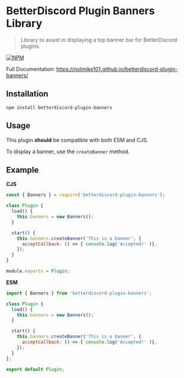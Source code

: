 # BetterDiscord Plugin Banners Library

> Library to assist in displaying a top banner bar for BetterDiscord plugins.

[![NPM](https://nodei.co/npm/betterdiscord-plugin-banners.png)](https://nodei.co/npm/betterdiscord-plugin-banners/)

Full Documentation: https://notmike101.github.io/betterdiscord-plugin-banners/

## Installation

```
npm install betterdiscord-plugin-banners
```

## Usage

This plugin **should** be compatible with both ESM and CJS.

To display a banner, use the `createBanner` method.

## Example

**CJS**

```javascript
const { Banners } = require('betterdiscord-plugin-banners');

class Plugin {
  load() {
    this.banners = new Banners();
  }

  start() {
    this.banners.createBanner('This is a banner', {
      acceptCallback: () => { console.log('Accepted!' )},
    });
  }
}

module.exports = Plugin;
```

**ESM**
```javascript
import { Banners } from 'betterdiscord-plugin-banners';

class Plugin {
  load() {
    this.banners = new Banners();
  }

  start() {
    this.banners.createBanner('This is a banner', {
      acceptCallback: () => { console.log('Accepted!' )},
    });
  }
};

export default Plugin;
```

